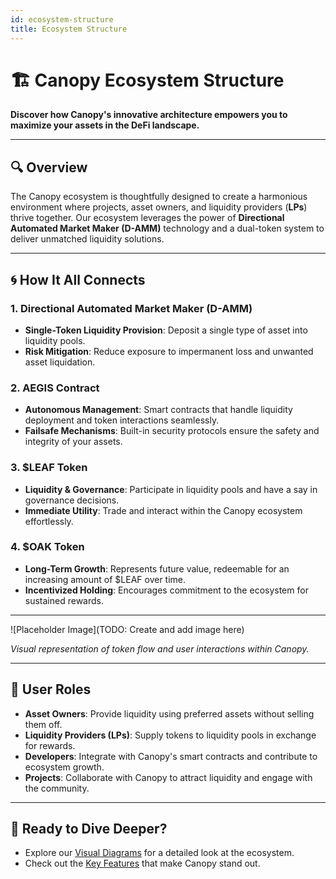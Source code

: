 ```yaml
---
id: ecosystem-structure
title: Ecosystem Structure
---
```


# 🏗️ Canopy Ecosystem Structure

**Discover how Canopy's innovative architecture empowers you to maximize your assets in the DeFi landscape.**

---

## 🔍 Overview

The Canopy ecosystem is thoughtfully designed to create a harmonious environment where projects, asset owners, and liquidity providers (**LPs**) thrive together. Our ecosystem leverages the power of **Directional Automated Market Maker (D-AMM)** technology and a dual-token system to deliver unmatched liquidity solutions.

---

## 🌀 **How It All Connects**

### 1. **Directional Automated Market Maker (D-AMM)**

- **Single-Token Liquidity Provision**: Deposit a single type of asset into liquidity pools.
- **Risk Mitigation**: Reduce exposure to impermanent loss and unwanted asset liquidation.

### 2. **AEGIS Contract**

- **Autonomous Management**: Smart contracts that handle liquidity deployment and token interactions seamlessly.
- **Failsafe Mechanisms**: Built-in security protocols ensure the safety and integrity of your assets.

### 3. **$LEAF Token**

- **Liquidity & Governance**: Participate in liquidity pools and have a say in governance decisions.
- **Immediate Utility**: Trade and interact within the Canopy ecosystem effortlessly.

### 4. **$OAK Token**

- **Long-Term Growth**: Represents future value, redeemable for an increasing amount of $LEAF over time.
- **Incentivized Holding**: Encourages commitment to the ecosystem for sustained rewards.

---

![Placeholder Image](TODO: Create and add image here)

*Visual representation of token flow and user interactions within Canopy.*

---

## 👥 **User Roles**

- **Asset Owners**: Provide liquidity using preferred assets without selling them off.
- **Liquidity Providers (LPs)**: Supply tokens to liquidity pools in exchange for rewards.
- **Developers**: Integrate with Canopy's smart contracts and contribute to ecosystem growth.
- **Projects**: Collaborate with Canopy to attract liquidity and engage with the community.

---

## 🚀 **Ready to Dive Deeper?**

- Explore our [Visual Diagrams](visual-diagrams) for a detailed look at the ecosystem.
- Check out the [Key Features](../key-features/user-friendly-interface) that make Canopy stand out.

